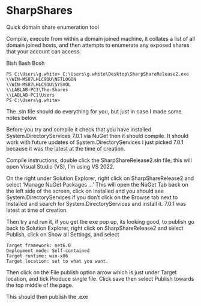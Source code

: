 # SharpShares
Quick domain share enumeration tool


Compile, execute from within a domain joined machine, it collates a list of all domain joined hosts, and then attempts to enumerate any exposed shares that your account can access.

Bish Bash Bosh

```
PS C:\Users\g.white> C:\Users\g.white\Desktop\SharpShareRelease2.exe
\\WIN-MS87LHLC91U\NETLOGON
\\WIN-MS87LHLC91U\SYSVOL
\\LABLAB-PC1\The-Shares
\\LABLAB-PC1\Users
PS C:\Users\g.white> 
```



The .sln file should do everything for you, but just in case I made some notes below.

Before you try and compile it check that you have installed System.DirectoryServices 7.0.1 via NuGet then it should compile.
It should work with future updates of System.DirectoryServices I just picked 7.0.1 because it was the latest at the time of creation.

Compile instructions, double click the SharpShareRelease2.sln file, this will open Visual Studio (VS), I’m using VS 2022.

On the right under Solution Explorer, right click on SharpShareRelease2 and select ‘Manage NuGet Packages …’ This will open the NuGet Tab back on the left side of the screen, click on Installed and you should see System.DirectoryServices if you don’t click on the Browse tab next to Installed and search for System.DirectoryServices and install it. 7.0.1 was latest at time of creation.

Then try and run it, if you get the exe pop up, its looking good, to publish go back to Solution Explorer, right click on SharpShareRelease2 and select Publish, click on Show all Settings, and select 

```Configuration: Release | Any CPU
Target framework: net6.0
Deployment mode: Self-contained
Target runtime: win-x86
Target location: set to what you want.
```

Then click on the File publish option arrow which is just under Target location, and tick Produce single file. Click save then select Publish towards the top middle of the page.

This should then publish the .exe
